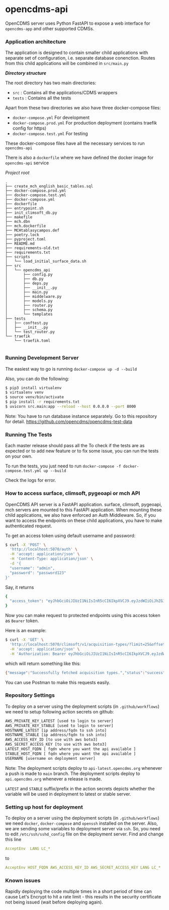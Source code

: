 # opencdms-api

OpenCDMS server uses Python FastAPI to expose a web interface for `opencdms-app` and other supported CDMSs.

### Application architecture

The application is designed to contain smaller child applications with separate set of configuration, i.e. separate database conenction.
Routes from this child applications will be combined in `src/main.py`

***Directory structure***

The root directory has two main directories:
- `src` : Contains all the applications/CDMS wrappers
- `tests` : Contains all the tests

Apart from these two directories we also have three docker-compose files:

- `docker-compose.yml` For development
- `docker-compose.prod.yml` For production deployment (contains traefik config for https)
- `docker-compose.test.yml` For testing

These docker-compose files have all the necessary services to run `opencdms-api`

There is also a `dockerfile` where we have defined the docker image for `opencdms-api` service

*Project root*
```
.
├── create_mch_english_basic_tables.sql
├── docker-compose.prod.yml
├── docker-compose.test.yml
├── docker-compose.yml
├── dockerfile
├── entrypoint.sh
├── init_climsoft_db.py
├── makefile
├── mch.dbn
├── mch.dockerfile
├── MCHtablasycampos.def
├── poetry.lock
├── pyproject.toml
├── README.md
├── requirements-old.txt
├── requirements.txt
├── scripts
│   └── load_initial_surface_data.sh
├── src
│   └── opencdms_api
│       ├── config.py
│       ├── db.py
│       ├── deps.py
│       ├── __init__.py
│       ├── main.py
│       ├── middelware.py
│       ├── models.py
│       ├── router.py
│       ├── schema.py
│       └── templates
├── tests
│   ├── conftest.py
│   ├── __init__.py
│   └── test_router.py
└── traefik
    └── traefik.toml


```

### Running Development Server

The easiest way to go is running `docker-compose up -d --build`

Also, you can do the following:

```bash
$ pip3 install virtualenv 
$ virtualenv venv 
$ source venv/bin/activate
$ pip install -r requirements.txt
$ uvicorn src.main:app --reload --host 0.0.0.0 --port 8000
```

Note: You have to run database instance separately. Go to this repository for detail. https://github.com/opencdms/opencdms-test-data


### Running The Tests

Each master release should pass all the  To check if the tests are as expected or to add new feature or to fix some issue, you can run the tests on your own.

To run the tests, you just need to run `docker-compose -f docker-compose.test.yml up --build`

Check the logs for error.

### How to access surface, climsoft, pygeoapi or mch API

OpenCDMS API server is a FastAPI application. surface, climsoft, pygeoapi, mch servers are
mounted to this FastAPI application. When mounting these child applications, we also have
enforced an Auth Middleware. So, if you want to access the endpoints on these child applications,
you have to make authenticated request.

To get an access token using default username and password:

```bash
$ curl -X 'POST' \
  'http://localhost:5070/auth' \
  -H 'accept: application/json' \
  -H 'Content-Type: application/json' \
  -d '{
  "username": "admin",
  "password": "password123"
}'
```

Say, it returns 

```bash
{
  "access_token": "eyJhbGciOiJIUzI1NiIsInR5cCI6IkpXVCJ9.eyJzdWIiOiJhZG1pbiIsImV4cCI6MTY0MzgzMDUzMiwidG9rZW5fdHlwZSI6ImFjY2VzcyIsImp0aSI6ImEzM2Q4OWMyLTNlNmEtNDJlYS04MGZjLWViZjEzNTcyZjU5MSIsInVzZXJfaWQiOjF9.dp_wPSDZwL4HAN8JWCWyGRlL0s8gRvWKASUeDPQQygY"
}
```

Now you can make request to protected endpoints using this access token as `Bearer` token.

Here is an example:

```bash
$ curl -X 'GET' \
  'http://localhost:5070/climsoft/v1/acquisition-types/?limit=25&offset=0' \
  -H 'accept: application/json' \
  -H 'Authorization: Bearer eyJhbGciOiJIUzI1NiIsInR5cCI6IkpXVCJ9.eyJzdWIiOiJhZG1pbiIsImV4cCI6MTY0MzgzMDUzMiwidG9rZW5fdHlwZSI6ImFjY2VzcyIsImp0aSI6ImEzM2Q4OWMyLTNlNmEtNDJlYS04MGZjLWViZjEzNTcyZjU5MSIsInVzZXJfaWQiOjF9.dp_wPSDZwL4HAN8JWCWyGRlL0s8gRvWKASUeDPQQygY'
```

which will return something like this:

```bash
{"message":"Successfully fetched acquisition types.","status":"success","result":[]}
```

You can use Postman to make this requests easily.


### Repository Settings

To deploy on a server using the deployment scripts (in `.github/workflows`) we need 
to setup following action secrets on github:

```bash
AWS_PRIVATE_KEY_LATEST [used to login to server]
AWS_PRIVATE_KEY_STABLE [used to login to server]
HOSTNAME_LATEST [ip address/fqdn to ssh into] 
HOSTNAME_STABLE [ip address/fqdn to ssh into]
AWS_ACCESS_KEY_ID [to use with aws boto3]
AWS_SECRET_ACCESS_KEY [to use with aws boto3]
LATEST_HOST_FQDN [ fqdn where you want the api available ]
STABLE_HOST_FQDN [ fqdn where you want the api available ]
USERNAME [username on deployment server]
```

Note: The deployment scripts deploy to `api-latest.opencdms.org` whenever a push
is made to `main` branch.
The deployment scripts deploy to `api.opencdms.org` whenever a release is made.

`LATEST` and `STABLE` suffix/prefix in the action secrets depicts whether the variable will be
used in deployment to latest or stable server.

### Setting up host for deployment

To deploy on a server using the deployment scripts (in `.github/workflows`) 
we need `docker`, `docker-compose` and `openssh` installed on the server. Also, 
we are sending some variables to deployment server via `ssh`. So, you need to edit
`/etc/ssh/sshd_config` file on the deployment server. Find and change this line

```yaml
AcceptEnv  LANG LC_*
```
to
```yaml
AcceptEnv HOST_FQDN AWS_ACCESS_KEY_ID AWS_SECRET_ACCESS_KEY LANG LC_*
```

### Known issues

Rapidly deploying the code multiple times in a short period of time can cause Let's Encrypt to hit a rate limit - this results in the security certificate not being issued (wait before deploying again).
